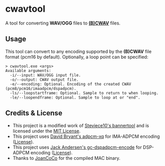 # cwavtool

A tool for converting **WAV/OGG** files to [**(B)CWAV**](https://www.3dbrew.org/wiki/BCWAV) files.

## Usage

This tool can convert to any encoding supported by the **(B)CWAV** file format (pcm16 by default). Optionally, a loop point can be specified:
```
> cwavtool.exe <args>
Available arguments:
  -i/--input: WAV/OGG input file.
  -o/--output: CWAV output file.
  -e/--encoding: Optional. Encoding of the created CWAV (pcm8/pcm16/imaadpcm/dspadpcm).
  -ls/--loopstartframe: Optional. Sample to return to when looping.
  -le/--loopendframe: Optional. Sample to loop at or "end".
```

## Credits & License
- This project is a modified work of [Steviece10's bannertool](https://github.com/Steveice10/bannertool) and is licensed under the [MIT License](LICENSE).
- This project uses [David Bryant's adpcm-xq](https://github.com/dbry/adpcm-xq) for IMA-ADPCM encoding ([License](source/3ds/imaadpcm/LICENSE)).
- This project uses [Jack Andersen's gc-dspadpcm-encode](https://github.com/jackoalan/gc-dspadpcm-encode) for DSP-ADPCM encoding ([License](source/3ds/dspadpcm/LICENSE)).
- Thanks to [JoanCoCo](https://github.com/JoanCoCo) for the compiled MAC binary.
